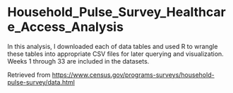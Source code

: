# Household_Pulse_Survey_Healthcare_Access_Analysis

In this analysis, I downloaded each of data tables and used R to wrangle these tables into appropriate CSV files for later querying and visualization. Weeks 1 through 33 are included in the datasets. 

Retrieved from https://www.census.gov/programs-surveys/household-pulse-survey/data.html
